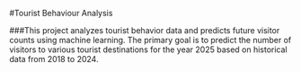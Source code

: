 #Tourist Behaviour Analysis

###This project analyzes tourist behavior data and predicts future visitor counts using machine learning. The primary goal is to predict the number of visitors to various tourist destinations for the year 2025 based on historical data from 2018 to 2024.





